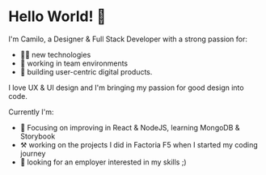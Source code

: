 # Hello World! 👋

I'm Camilo, a Designer & Full Stack Developer with a strong passion for:
- 👨‍💻 new technologies
- 👯 working in team environments
- 🎯 building user-centric digital products.

I love UX & UI design and I'm bringing my passion for good design into code.

Currently I'm:
- 🌱 Focusing on improving in React & NodeJS, learning MongoDB & Storybook
- ⚒️ working on the projects I did in Factoria F5 when I started my coding journey
- 🤑 looking for an employer interested in my skills ;)


